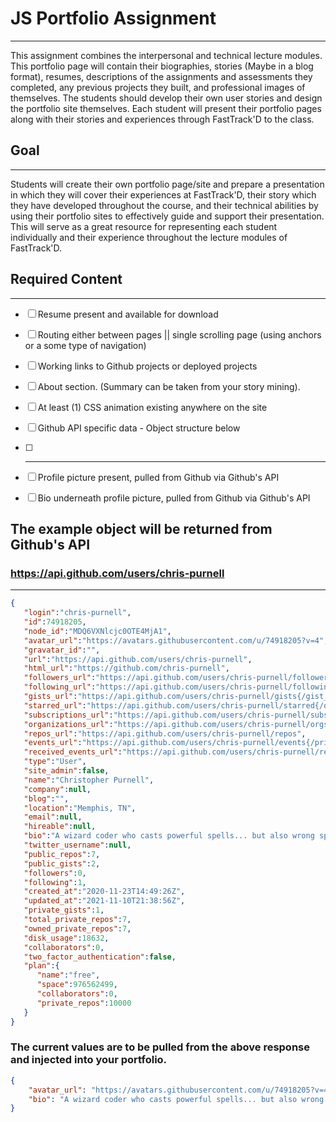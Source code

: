 # JS Portfolio Assignment

---

This assignment combines the interpersonal and technical lecture modules. This portfolio page will contain their biographies, stories (Maybe in a blog format), resumes, descriptions of the assignments and assessments they completed, any previous projects they built, and professional images of themselves. The students should develop their own user stories and design the portfolio site themselves. Each student will present their portfolio pages along with their stories and experiences through FastTrack'D to the class.

## Goal

---

Students will create their own portfolio page/site and prepare a presentation in which they will cover their experiences at FastTrack'D, their story which they have developed throughout the course, and their technical abilities by using their portfolio sites to effectively guide and support their presentation. This will serve as a great resource for representing each student individually and their experience throughout the lecture modules of FastTrack'D.

## Required Content

---
- [ ] Resume present and available for download
- [ ] Routing either between pages || single scrolling page (using anchors or a some type of navigation)
- [ ] Working links to Github projects or deployed projects
- [ ] About section. (Summary can be taken from your story mining).
- [ ] At least (1) CSS animation existing anywhere on the site
- [ ] Github API specific data - Object structure below
- [ ] ----------------------------
- [ ] Profile picture present, pulled from Github via Github's API
- [ ] Bio underneath profile picture, pulled from Github via Github's API


## The example object will be returned from Github's API
###  https://api.github.com/users/chris-purnell 
---

```json
{
   "login":"chris-purnell",
   "id":74918205,
   "node_id":"MDQ6VXNlcjc0OTE4MjA1",
   "avatar_url":"https://avatars.githubusercontent.com/u/74918205?v=4",
   "gravatar_id":"",
   "url":"https://api.github.com/users/chris-purnell",
   "html_url":"https://github.com/chris-purnell",
   "followers_url":"https://api.github.com/users/chris-purnell/followers",
   "following_url":"https://api.github.com/users/chris-purnell/following{/other_user}",
   "gists_url":"https://api.github.com/users/chris-purnell/gists{/gist_id}",
   "starred_url":"https://api.github.com/users/chris-purnell/starred{/owner}{/repo}",
   "subscriptions_url":"https://api.github.com/users/chris-purnell/subscriptions",
   "organizations_url":"https://api.github.com/users/chris-purnell/orgs",
   "repos_url":"https://api.github.com/users/chris-purnell/repos",
   "events_url":"https://api.github.com/users/chris-purnell/events{/privacy}",
   "received_events_url":"https://api.github.com/users/chris-purnell/received_events",
   "type":"User",
   "site_admin":false,
   "name":"Christopher Purnell",
   "company":null,
   "blog":"",
   "location":"Memphis, TN",
   "email":null,
   "hireable":null,
   "bio":"A wizard coder who casts powerful spells... but also wrong spells.",
   "twitter_username":null,
   "public_repos":7,
   "public_gists":2,
   "followers":0,
   "following":1,
   "created_at":"2020-11-23T14:49:26Z",
   "updated_at":"2021-11-10T21:38:56Z",
   "private_gists":1,
   "total_private_repos":7,
   "owned_private_repos":7,
   "disk_usage":18632,
   "collaborators":0,
   "two_factor_authentication":false,
   "plan":{
      "name":"free",
      "space":976562499,
      "collaborators":0,
      "private_repos":10000
   }
}
```

### The current values are to be pulled from the above response and injected into your portfolio.

```json
{
    "avatar_url": "https://avatars.githubusercontent.com/u/74918205?v=4",
    "bio": "A wizard coder who casts powerful spells... but also wrong spells.",
}
```

